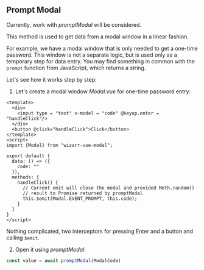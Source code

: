 ## Prompt Modal

Currently, work with *promptModal* will be considered.

This method is used to get data from a modal window in a linear fashion.

For example, we have a modal window that is only needed to get a one-time password.
This window is not a separate logic, but is used only as a temporary step for data entry.
You may find something in common with the `prompt` function from JavaScript, which returns a string.

Let's see how it works step by step:

1. Let's create a modal window *Modal.vue* for one-time password entry:
```vue
<template>
  <div>
    <input type = "text" v-model = "code" @keyup.enter = "handleClick"/>
  </div>
  <button @click="handleClick">Click</button>
</template>
<script>
import {Modal} from "wizarr-vue-modal";

export default {
  data: () => ({
    code: ""
  }),
  methods: {
    handleClick() {
      // Current emit will close the modal and provided Meth.random()
      // result to Promise returned by promptModal
      this.$emit(Modal.EVENT_PROMPT, this.code);
    }
  }
}
</script>
```

Nothing complicated, two interceptors for pressing Enter and a button and calling `$emit`.

2. Open it using *promptModal*:
```ts
const value = await promptModal(ModalCode)
```